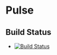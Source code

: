 # Pulse

## Build Status
* [![Build Status](https://travis-ci.com/PulselabApps/Pulse.svg?token=sauqEDKxdV5cD6YPypoK&branch=0.2.1)](https://travis-ci.com/PulselabApps/Pulse)
